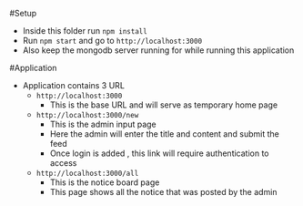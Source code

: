 #Setup
- Inside this folder run `npm install`
- Run `npm start` and go to `http://localhost:3000`
- Also keep the mongodb server running for while running this application

#Application
- Application contains 3 URL
  - `http://localhost:3000`
    - This is the base URL and will serve as temporary home page
  - `http://localhost:3000/new`
    - This is the admin input page
    - Here the admin will enter the title and content and submit the feed
    - Once login is added , this link will require authentication to access
  - `http://localhost:3000/all`
    - This is the notice board page
    - This page shows all the notice that was posted by the admin
